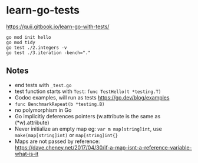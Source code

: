 # learn-go-tests

https://quii.gitbook.io/learn-go-with-tests/

```
go mod init hello
go mod tidy
go test ./2.integers -v
go test ./3.iteration -bench="."
```

## Notes

- end tests with `_test.go`
- test function starts with `Test`: `func TestHello(t *testing.T)`
- Godoc examples, will run as tests https://go.dev/blog/examples
- `func BenchmarkRepeat(b *testing.B)`
- no polymorphism in Go
- Go implicitly deferences pointers (w.attribute is the same as (\*w).attribute)
- Never initialize an empty map eg: `var m map[string]int`, use `make(map[string]int)` or `map[string]int{}`
- Maps are not passed by reference: https://dave.cheney.net/2017/04/30/if-a-map-isnt-a-reference-variable-what-is-it
